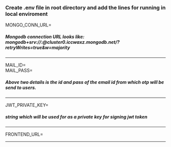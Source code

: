 ### Create .env file in root directory and add the lines for running in local enviroment

MONGO_CONN_URL=          
            
##### Mongodb connection URL looks like: mongodb+srv://<user>:<password>@cluster0.iccwaxz.mongodb.net/?retryWrites=true&w=majority
------------------------------------------------------------------------------------------------------------------------------------
MAIL_ID=     
MAIL_PASS=     
          
##### Above two details is the id and pass of the email id from which otp will be send to users.
-------------------------------------------------------------------------------------------------------------------------------------     
JWT_PRIVATE_KEY=    

##### string which will be used for as a private key for signing jwt token
-------------------------------------------------------------------------------------------
FRONTEND_URL=         

-------------------------------------------------------------------------------------------
